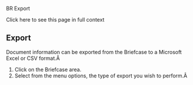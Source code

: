 BR Export

Click here to see this page in full context

##  Export

Document information can be exported from the Briefcase to a Microsoft Excel
or CSV format.Â

  1. Click on the Briefcase area. 
  2. Select from the menu options, the type of export you wish to perform.Â 

